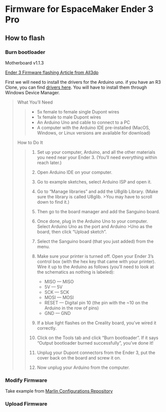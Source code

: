 # Firmware for EspaceMaker Ender 3 Pro 

## How to flash

### Burn bootloader
Motherboard v1.1.3

[Ender 3 Firmware flashing Article from All3dp](https://all3dp.com/2/ender-3-with-marlin-how-to-install-marlin-firmware-on-your-ender-3/)

First we will need to install the drivers for the Arduino uno.
if you have an R3 Clone, you can find [drivers here](https://www.srishtirobotics.com/more/blog/154-arduino-uno-r3-clone-ch340-ch341-usb-driver). You will have to install them through Windows Device Manager. 

> What You’ll Need
>
>>    - 5x female to female single Dupont wires  
>>    - 1x female to male Dupont wires  
>>    - An Arduino Uno and cable to connect to a PC  
>>    - A computer with the Arduino IDE pre-installed (MacOS, Windows, or Linux versions are available for download)  
>
>How to Do It
>
>>    1. Set up your computer, Arduino, and all the other materials you need near your Ender 3. (You’ll need everything within reach later.)
>>    2. Open Arduino IDE on your computer.
>>    3. Go to example sketches, select Arduino ISP and open it.
>>    4. Go to “Manage libraries” and add the U8glib Library. (Make sure the library is called U8glib. >You may have to scroll down to find it.)
>>    5. Then go to the board manager and add the Sanguino board.
>>    6. Once done, plug in the Arduino Uno to your computer. Select Arduino Uno as the port and Arduino >Uno as the board, then click “Upload sketch”.
>>    7. Select the Sanguino board (that you just added) from the menu.
>>    8. Make sure your printer is turned off. Open your Ender 3’s control box (with the hex key that came with your printer). Wire it up to the Arduino as follows (you’ll need to look at the schematics as nothing is labeled):  
>>        - MISO — MISO  
>>        - 5V — 5V  
>>        - SCK — SCK  
>>        - MOSI — MOSI  
>>        - RESET — Digital pin 10 (the pin with the ~10 on the Arduino in the row of pins)  
>>        - GND — GND  
>>
>>    9. If a blue light flashes on the Creality board, you’ve wired it correctly.
>>    10. Click on the Tools tab and click “Burn bootloader”. If it says “Output bootloader burned successfully”, you’ve done it!
>>    11. Unplug your Dupont connectors from the Ender 3, put the cover back on the board and screw it on.
>>    12. Now unplug your Arduino from the computer.


### Modify Firmware
Take example from [Marlin Configurations Repository](https://github.com/MarlinFirmware/Configurations/tree/import-2.0.x/config/examples/Creality/Ender-3%20Pro)


### Upload Firmware


